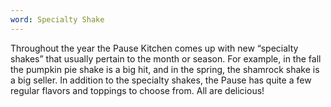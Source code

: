 ```yaml
---
word: Specialty Shake
---
```


Throughout the year the Pause Kitchen comes up with new “specialty shakes” that usually pertain to the month or season. For example, in the fall the pumpkin pie shake is a big hit, and in the spring, the shamrock shake is a big seller. In addition to the specialty shakes, the Pause has quite a few regular flavors and toppings to choose from. All are delicious!
